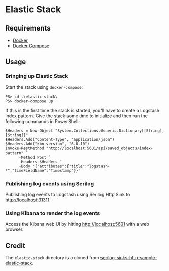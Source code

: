 # Elastic Stack

## Requirements

- [Docker](https://www.docker.com/community-edition#/download)
- [Docker Compose](https://docs.docker.com/compose/install)

## Usage

### Bringing up Elastic Stack

Start the stack using `docker-compose`:

```posh
PS> cd .\elastic-stack\
PS> docker-compose up
```

If this is the first time the stack is started, you'll have to create a Logstash index pattern. Give the stack some time to initialize and then run the following commands in PowerShell:

```posh
$Headers = New-Object "System.Collections.Generic.Dictionary[[String],[String]]"
$Headers.Add("Content-Type", "application/json")
$Headers.Add("kbn-version", "6.8.10")
Invoke-RestMethod "http://localhost:5601/api/saved_objects/index-pattern" `
      -Method Post `
      -Headers $Headers `
      -Body '{"attributes":{"title":"logstash-*","timeFieldName":"Timestamp"}}'
```

### Publishing log events using Serilog

Publishing log events to Logstash using Serilog Http Sink to [http://localhost:31311](http://localhost:31311).

### Using Kibana to render the log events

Access the Kibana web UI by hitting [http://localhost:5601](http://localhost:5601) with a web browser.

## Credit

The `elastic-stack` directory is a cloned from [serilog-sinks-http-sample-elastic-stack](https://github.com/FantasticFiasco/serilog-sinks-http-sample-elastic-stack).
